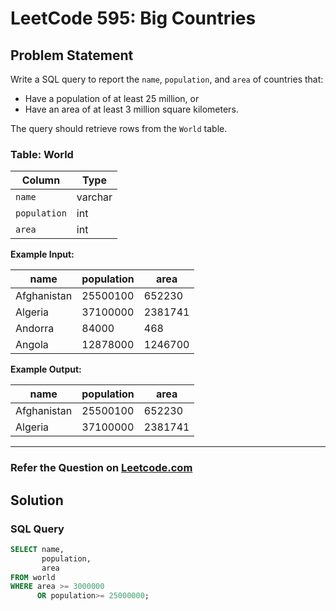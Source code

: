 # LeetCode 595: Big Countries

## Problem Statement
Write a SQL query to report the `name`, `population`, and `area` of countries that:  
- Have a population of at least 25 million, or  
- Have an area of at least 3 million square kilometers.

The query should retrieve rows from the `World` table.

### Table: World

| Column       | Type    |
|--------------|---------|
| `name`       | varchar |
| `population` | int     |
| `area`       | int     |

**Example Input:**

| name       | population | area      |
|------------|------------|-----------|
| Afghanistan | 25500100   | 652230    |
| Algeria     | 37100000   | 2381741   |
| Andorra     | 84000      | 468       |
| Angola      | 12878000   | 1246700   |

**Example Output:**

| name       | population | area      |
|------------|------------|-----------|
| Afghanistan | 25500100   | 652230    |
| Algeria     | 37100000   | 2381741   |

---

### Refer the Question on [Leetcode.com](https://leetcode.com/problems/big-countries/description/?envType=study-plan-v2&envId=top-sql-50) 

## Solution

### SQL Query
```sql
SELECT name,
       population,
       area
FROM world
WHERE area >= 3000000
      OR population>= 25000000;
